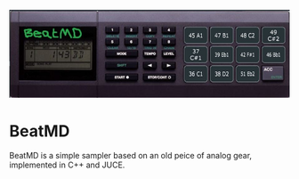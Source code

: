 ![Screenshot of BeatMD](Screenshots/main.JPG "BeatMD")

# BeatMD

BeatMD is a simple sampler based on an old peice of analog gear, implemented
in C++ and JUCE.